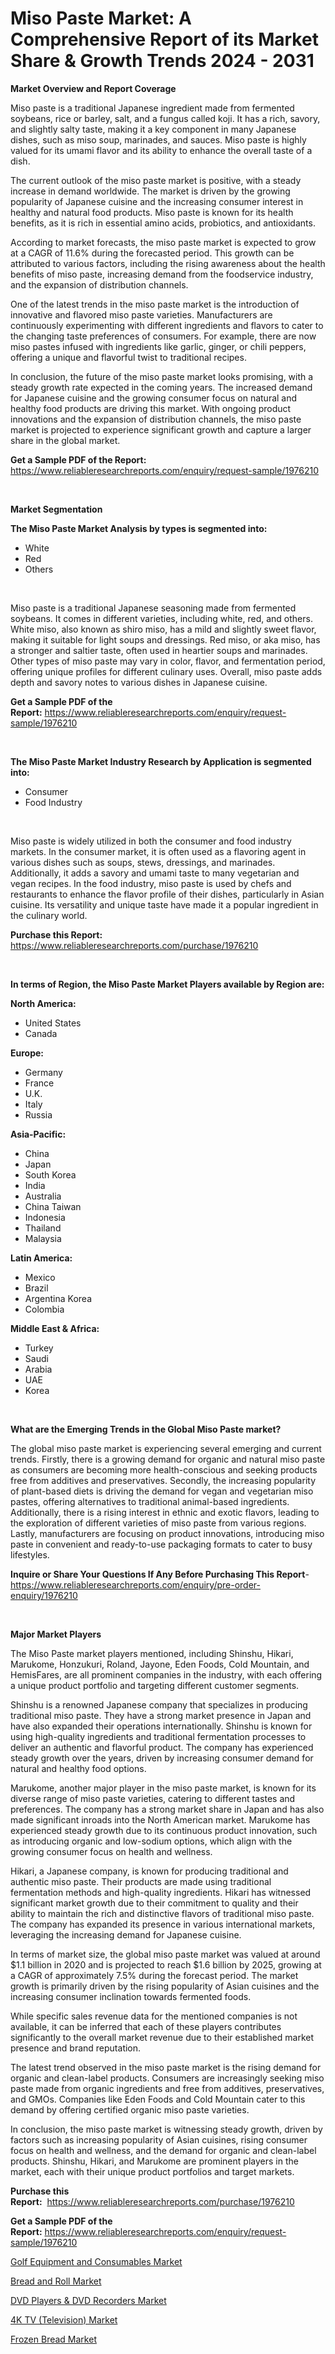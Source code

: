 <p><h1>Miso Paste Market: A Comprehensive Report of its Market Share & Growth Trends 2024 - 2031</h1></p><p><strong>Market Overview and Report Coverage</strong></p>
<p><p>Miso paste is a traditional Japanese ingredient made from fermented soybeans, rice or barley, salt, and a fungus called koji. It has a rich, savory, and slightly salty taste, making it a key component in many Japanese dishes, such as miso soup, marinades, and sauces. Miso paste is highly valued for its umami flavor and its ability to enhance the overall taste of a dish.</p><p>The current outlook of the miso paste market is positive, with a steady increase in demand worldwide. The market is driven by the growing popularity of Japanese cuisine and the increasing consumer interest in healthy and natural food products. Miso paste is known for its health benefits, as it is rich in essential amino acids, probiotics, and antioxidants.</p><p>According to market forecasts, the miso paste market is expected to grow at a CAGR of 11.6% during the forecasted period. This growth can be attributed to various factors, including the rising awareness about the health benefits of miso paste, increasing demand from the foodservice industry, and the expansion of distribution channels.</p><p>One of the latest trends in the miso paste market is the introduction of innovative and flavored miso paste varieties. Manufacturers are continuously experimenting with different ingredients and flavors to cater to the changing taste preferences of consumers. For example, there are now miso pastes infused with ingredients like garlic, ginger, or chili peppers, offering a unique and flavorful twist to traditional recipes.</p><p>In conclusion, the future of the miso paste market looks promising, with a steady growth rate expected in the coming years. The increased demand for Japanese cuisine and the growing consumer focus on natural and healthy food products are driving this market. With ongoing product innovations and the expansion of distribution channels, the miso paste market is projected to experience significant growth and capture a larger share in the global market.</p></p>
<p><strong>Get a Sample PDF of the Report:</strong> <a href="https://www.reliableresearchreports.com/enquiry/request-sample/1976210">https://www.reliableresearchreports.com/enquiry/request-sample/1976210</a></p>
<p>&nbsp;</p>
<p><strong>Market Segmentation</strong></p>
<p><strong>The Miso Paste Market Analysis by types is segmented into:</strong></p>
<p><ul><li>White</li><li>Red</li><li>Others</li></ul></p>
<p>&nbsp;</p>
<p><p>Miso paste is a traditional Japanese seasoning made from fermented soybeans. It comes in different varieties, including white, red, and others. White miso, also known as shiro miso, has a mild and slightly sweet flavor, making it suitable for light soups and dressings. Red miso, or aka miso, has a stronger and saltier taste, often used in heartier soups and marinades. Other types of miso paste may vary in color, flavor, and fermentation period, offering unique profiles for different culinary uses. Overall, miso paste adds depth and savory notes to various dishes in Japanese cuisine.</p></p>
<p><strong>Get a Sample PDF of the Report:</strong>&nbsp;<a href="https://www.reliableresearchreports.com/enquiry/request-sample/1976210">https://www.reliableresearchreports.com/enquiry/request-sample/1976210</a></p>
<p>&nbsp;</p>
<p><strong>The Miso Paste Market Industry Research by Application is segmented into:</strong></p>
<p><ul><li>Consumer</li><li>Food Industry</li></ul></p>
<p>&nbsp;</p>
<p><p>Miso paste is widely utilized in both the consumer and food industry markets. In the consumer market, it is often used as a flavoring agent in various dishes such as soups, stews, dressings, and marinades. Additionally, it adds a savory and umami taste to many vegetarian and vegan recipes. In the food industry, miso paste is used by chefs and restaurants to enhance the flavor profile of their dishes, particularly in Asian cuisine. Its versatility and unique taste have made it a popular ingredient in the culinary world.</p></p>
<p><strong>Purchase this Report:</strong>&nbsp; <a href="https://www.reliableresearchreports.com/purchase/1976210">https://www.reliableresearchreports.com/purchase/1976210</a></p>
<p>&nbsp;</p>
<p><strong>In terms of Region, the Miso Paste Market Players available by Region are:</strong></p>
<p>
    <p> <strong> North America: </strong>
        <ul>
            <li>United States</li>
            <li>Canada</li>
        </ul>
        </p> 
    <p> <strong> Europe: </strong>
        <ul>
            <li>Germany</li>
            <li>France</li>
            <li>U.K.</li>
            <li>Italy</li>
            <li>Russia</li>
        </ul>
        </p> 
    <p> <strong> Asia-Pacific: </strong>
        <ul>
            <li>China</li>
            <li>Japan</li>
            <li>South Korea</li>
            <li>India</li>
            <li>Australia</li>
            <li>China Taiwan</li>
            <li>Indonesia</li>
            <li>Thailand</li>
            <li>Malaysia</li>
        </ul>
        </p> 
    <p> <strong> Latin America: </strong>
        <ul>
            <li>Mexico</li>
            <li>Brazil</li>
            <li>Argentina Korea</li>
            <li>Colombia</li>
        </ul>
        </p> 
    <p> <strong> Middle East & Africa: </strong>
        <ul>
            <li>Turkey</li>
            <li>Saudi</li>
            <li>Arabia</li>
            <li>UAE</li>
            <li>Korea</li>
        </ul>
    </p>
    </p>
<p>&nbsp;</p>
<p><strong>What are the Emerging Trends in the Global Miso Paste market?</strong></p>
<p><p>The global miso paste market is experiencing several emerging and current trends. Firstly, there is a growing demand for organic and natural miso paste as consumers are becoming more health-conscious and seeking products free from additives and preservatives. Secondly, the increasing popularity of plant-based diets is driving the demand for vegan and vegetarian miso pastes, offering alternatives to traditional animal-based ingredients. Additionally, there is a rising interest in ethnic and exotic flavors, leading to the exploration of different varieties of miso paste from various regions. Lastly, manufacturers are focusing on product innovations, introducing miso paste in convenient and ready-to-use packaging formats to cater to busy lifestyles.</p></p>
<p><strong>Inquire or Share Your Questions If Any Before Purchasing This Report</strong>- <a href="https://www.reliableresearchreports.com/enquiry/pre-order-enquiry/1976210">https://www.reliableresearchreports.com/enquiry/pre-order-enquiry/1976210</a></p>
<p>&nbsp;</p>
<p><strong>Major Market Players</strong></p>
<p><p>The Miso Paste market players mentioned, including Shinshu, Hikari, Marukome, Honzukuri, Roland, Jayone, Eden Foods, Cold Mountain, and HemisFares, are all prominent companies in the industry, with each offering a unique product portfolio and targeting different customer segments.</p><p>Shinshu is a renowned Japanese company that specializes in producing traditional miso paste. They have a strong market presence in Japan and have also expanded their operations internationally. Shinshu is known for using high-quality ingredients and traditional fermentation processes to deliver an authentic and flavorful product. The company has experienced steady growth over the years, driven by increasing consumer demand for natural and healthy food options.</p><p>Marukome, another major player in the miso paste market, is known for its diverse range of miso paste varieties, catering to different tastes and preferences. The company has a strong market share in Japan and has also made significant inroads into the North American market. Marukome has experienced steady growth due to its continuous product innovation, such as introducing organic and low-sodium options, which align with the growing consumer focus on health and wellness.</p><p>Hikari, a Japanese company, is known for producing traditional and authentic miso paste. Their products are made using traditional fermentation methods and high-quality ingredients. Hikari has witnessed significant market growth due to their commitment to quality and their ability to maintain the rich and distinctive flavors of traditional miso paste. The company has expanded its presence in various international markets, leveraging the increasing demand for Japanese cuisine.</p><p>In terms of market size, the global miso paste market was valued at around $1.1 billion in 2020 and is projected to reach $1.6 billion by 2025, growing at a CAGR of approximately 7.5% during the forecast period. The market growth is primarily driven by the rising popularity of Asian cuisines and the increasing consumer inclination towards fermented foods.</p><p>While specific sales revenue data for the mentioned companies is not available, it can be inferred that each of these players contributes significantly to the overall market revenue due to their established market presence and brand reputation.</p><p>The latest trend observed in the miso paste market is the rising demand for organic and clean-label products. Consumers are increasingly seeking miso paste made from organic ingredients and free from additives, preservatives, and GMOs. Companies like Eden Foods and Cold Mountain cater to this demand by offering certified organic miso paste varieties.</p><p>In conclusion, the miso paste market is witnessing steady growth, driven by factors such as increasing popularity of Asian cuisines, rising consumer focus on health and wellness, and the demand for organic and clean-label products. Shinshu, Hikari, and Marukome are prominent players in the market, each with their unique product portfolios and target markets.</p></p>
<p><strong>Purchase this Report:</strong>&nbsp;&nbsp;<a href="https://www.reliableresearchreports.com/purchase/1976210">https://www.reliableresearchreports.com/purchase/1976210</a></p>
<p></p>
<p><strong>Get a Sample PDF of the Report:</strong>&nbsp;<a href="https://www.reliableresearchreports.com/enquiry/request-sample/1976210">https://www.reliableresearchreports.com/enquiry/request-sample/1976210</a></p>
<p><p><a href="https://www.linkedin.com/pulse/golf-equipment-consumables-market-size-share-global-analysis-um6ue/">Golf Equipment and Consumables Market</a></p><p><a href="https://github.com/Chiragrp22/Market-Research-Report-List-2/blob/main/bread-and-roll-market.md">Bread and Roll Market</a></p><p><a href="https://www.linkedin.com/pulse/dvd-players-amp-recorders-market-research-report-provides-rwgje/">DVD Players & DVD Recorders Market</a></p><p><a href="https://www.linkedin.com/pulse/4k-tv-television-market-size-growth-forecast-from-2023-bfude/">4K TV (Television) Market</a></p><p><a href="https://github.com/Chiragrp23/Market-Research-Report-List-2/blob/main/frozen-bread-market.md">Frozen Bread Market</a></p></p>